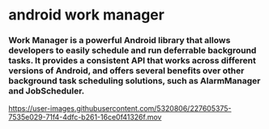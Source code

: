# android work manager
### Work Manager is a powerful Android library that allows developers to easily schedule and run deferrable background tasks. It provides a consistent API that works across different versions of Android, and offers several benefits over other background task scheduling solutions, such as AlarmManager and JobScheduler.

https://user-images.githubusercontent.com/5320806/227605375-7535e029-71f4-4dfc-b261-16ce0f41326f.mov

